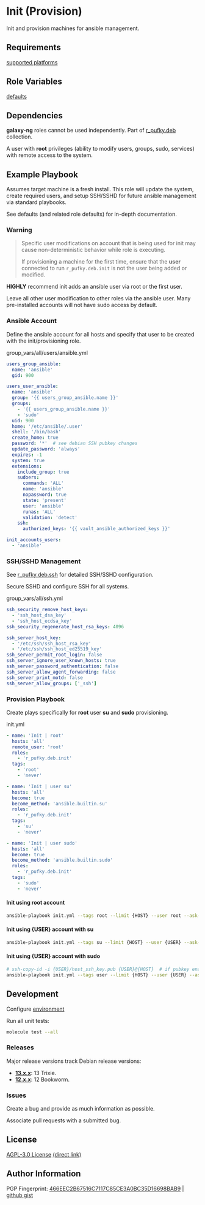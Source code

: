 # Init (Provision)
Init and provision machines for ansible management.

## Requirements
[supported platforms](https://github.com/r-pufky/ansible_init/blob/main/meta/main.yml)

## Role Variables
[defaults](https://github.com/r-pufky/ansible_init/tree/main/defaults/main.yaml)

## Dependencies
**galaxy-ng** roles cannot be used independently. Part of
[r_pufky.deb](https://github.com/r-pufky/ansible_collection_deb) collection.

A user with **root** privileges (ability to modify users, groups, sudo,
services) with remote access to the system.

## Example Playbook
Assumes target machine is a fresh install. This role will update the system,
create required users, and setup SSH/SSHD for future ansible management via
standard playbooks.

See defaults (and related role defaults) for in-depth documentation.

### Warning
> Specific user modifications on account that is being used for init may cause
> non-deterministic behavior while role is executing.
>
> If provisioning a machine for the first time, ensure that the **user**
> connected to run `r_pufky.deb.init` is not the user being added or modified.

**HIGHLY** recommend init adds an ansible user via root or the first user.

Leave all other user modification to other roles via the ansible user. Many
pre-installed accounts will not have sudo access by default.

### Ansible Account
Define the ansible account for all hosts and specify that user to be created
with the init/provisioning role.

group_vars/all/users/ansible.yml
``` yaml
users_group_ansible:
  name: 'ansible'
  gid: 900

users_user_ansible:
  name: 'ansible'
  group: '{{ users_group_ansible.name }}'
  groups:
    - '{{ users_group_ansible.name }}'
    - 'sudo'
  uid: 900
  home: '/etc/ansible/.user'
  shell: '/bin/bash'
  create_home: true
  password: '*'  # see debian SSH pubkey changes
  update_password: 'always'
  expires: -1
  system: true
  extensions:
    include_group: true
    sudoers:
      commands: 'ALL'
      name: 'ansible'
      nopassword: true
      state: 'present'
      user: 'ansible'
      runas: 'ALL'
      validation: 'detect'
    ssh:
      authorized_keys: '{{ vault_ansible_authorized_keys }}'

init_accounts_users:
  - 'ansible'
```
### SSH/SSHD Management
See [r_pufky.deb.ssh](https://github.com/r-pufky/ansible_ssh/blob/main/defaults/main/)
for detailed SSH/SSHD configuration.

Secure SSHD and configure SSH for all systems.

group_vars/all/ssh.yml
``` yaml
ssh_security_remove_host_keys:
  - 'ssh_host_dsa_key'
  - 'ssh_host_ecdsa_key'
ssh_security_regenerate_host_rsa_keys: 4096

ssh_server_host_key:
  - '/etc/ssh/ssh_host_rsa_key'
  - '/etc/ssh/ssh_host_ed25519_key'
ssh_server_permit_root_login: false
ssh_server_ignore_user_known_hosts: true
ssh_server_password_authentication: false
ssh_server_allow_agent_forwarding: false
ssh_server_print_motd: false
ssh_server_allow_groups: ['_ssh']
```

### Provision Playbook
Create plays specifically for **root** user **su** and **sudo** provisioning.

init.yml
``` yaml
- name: 'Init | root'
  hosts: 'all'
  remote_user: 'root'
  roles:
    - 'r_pufky.deb.init'
  tags:
    - 'root'
    - 'never'

- name: 'Init | user su'
  hosts: 'all'
  become: true
  become_method: 'ansible.builtin.su'
  roles:
    - 'r_pufky.deb.init'
  tags:
    - 'su'
    - 'never'

- name: 'Init | user sudo'
  hosts: 'all'
  become: true
  become_method: 'ansible.builtin.sudo'
  roles:
    - 'r_pufky.deb.init'
  tags:
    - 'sudo'
    - 'never'
```

#### Init using root account
``` bash
ansible-playbook init.yml --tags root --limit {HOST} --user root --ask-pass
```

#### Init using {USER} account with su
``` bash
ansible-playbook init.yml --tags su --limit {HOST} --user {USER} --ask-pass --ask-become-pass
```

#### Init using {USER} account with sudo
``` bash
# ssh-copy-id -i {USER}/host_ssh_key.pub {USER}@{HOST}  # if pubkey enabled
ansible-playbook init.yml --tags user --limit {HOST} --user {USER} --ask-pass --ask-become-pass
```

## Development
Configure [environment](https://github.com/r-pufky/ansible_collection_docs/blob/main/dev/environment/README.md)

Run all unit tests:
``` bash
molecule test --all
```

### Releases
Major release versions track Debian release versions:

* **[13.x.x](https://github.com/r-pufky/ansible_init)**: 13 Trixie.
* **[12.x.x](https://github.com/r-pufky/ansible_init/tree/12.x)**: 12 Bookworm.

### Issues
Create a bug and provide as much information as possible.

Associate pull requests with a submitted bug.

## License
[AGPL-3.0 License](https://www.tldrlegal.com/license/gnu-affero-general-public-license-v3-agpl-3-0)
 [(direct link)](https://github.com/r-pufky/ansible_init/blob/main/LICENSE)

## Author Information
PGP Fingerprint: [466EEC2B67516C7117C85CE3A0BC35D16698BAB9](https://keys.openpgp.org/vks/v1/by-fingerprint/466EEC2B67516C7117C85CE3A0BC35D16698BAB9)
| [github gist](https://gist.github.com/r-pufky/a8df36977c55b5bb20829267c4c49d22)
